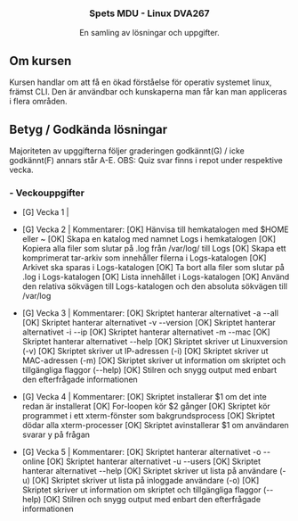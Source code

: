   <h3 align="center">Spets MDU - Linux DVA267</h3>

  <p align="center">
    En samling av lösningar och uppgifter.
</div>

## Om kursen
Kursen handlar om att få en ökad förståelse för operativ systemet linux, främst CLI. Den är användbar och kunskaperna man får kan man appliceras i flera områden.

## Betyg / Godkända lösningar
Majoriteten av upggifterna följer graderingen godkännt(G) / icke godkännt(F) annars står A-E. OBS: Quiz svar finns i repot under respektive vecka.
### - Veckouppgifter ###
- [G] Vecka 1 | 

- [G] Vecka 2 | Kommentarer:
[OK] Hänvisa till hemkatalogen med $HOME eller ~ [OK] Skapa en katalog med namnet Logs i hemkatalogen [OK] Kopiera alla filer som slutar på .log från /var/log/ till Logs [OK] Skapa ett komprimerat tar-arkiv som innehåller filerna i Logs-katalogen [OK] Arkivet ska sparas i Logs-katalogen [OK] Ta bort alla filer som slutar på .log i Logs-katalogen [OK] Lista innehållet i Logs-katalogen [OK] Använd den relativa sökvägen till Logs-katalogen och den absoluta sökvägen till /var/log

- [G] Vecka 3 | Kommentarer:
[OK] Skriptet hanterar alternativet -a --all [OK] Skriptet hanterar alternativet -v --version [OK] Skriptet hanterar alternativet -i --ip [OK] Skriptet hanterar alternativet -m --mac [OK] Skriptet hanterar alternativet --help [OK] Skriptet skriver ut Linuxversion (-v) [OK] Skriptet skriver ut IP-adressen (-i) [OK] Skriptet skriver ut MAC-adressen (-m) [OK] Skriptet skriver ut information om skriptet och tillgängliga flaggor (--help) [OK] Stilren och snygg output med enbart den efterfrågade informationen

- [G] Vecka 4 | Kommentarer:
[OK] Skriptet installerar $1 om det inte redan är installerat [OK] For-loopen kör $2 gånger [OK] Skriptet kör programmet i ett xterm-fönster som bakgrundsprocess [OK] Skriptet dödar alla xterm-processer [OK] Skriptet avinstallerar $1 om användaren svarar y på frågan

- [G] Vecka 5 | Kommentarer:
[OK] Skriptet hanterar alternativet -o --online [OK] Skriptet hanterar alternativet -u --users [OK] Skriptet hanterar alternativet --help [OK] Skriptet skriver ut lista på användare (-u) [OK] Skriptet skriver ut lista på inloggade användare (-o) [OK] Skriptet skriver ut information om skriptet och tillgängliga flaggor (--help) [OK] Stilren och snygg output med enbart den efterfrågade informationen